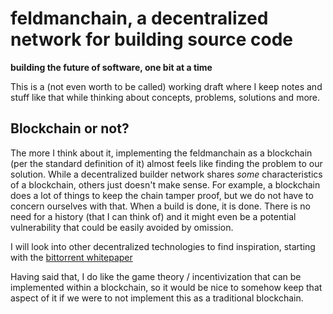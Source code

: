 # feldmanchain, a decentralized network for building source code

__building the future of software, one bit at a time__

This is a (not even worth to be called) working draft where I keep notes and stuff like that while thinking about concepts, problems, solutions and more.

## Blockchain or not?

The more I think about it, implementing the feldmanchain as a blockchain (per the standard definition of it) almost feels like finding the problem to our solution. While a decentralized builder network shares _some_ characteristics of a blockchain, others just doesn't make sense. For example, a blockchain does a lot of things to keep the chain tamper proof, but we do not have to concern ourselves with that. When a build is done, it is done. There is no need for a history (that I can think of) and it might even be a potential vulnerability that could be easily avoided by omission.

I will look into other decentralized technologies to find inspiration, starting with the [bittorrent whitepaper](https://www.bittorrent.com/btt/btt-docs/BitTorrent_(BTT)_White_Paper_v0.8.7_Feb_2019.pdf)

Having said that, I do like the game theory / incentivization that can be implemented within a blockchain, so it would be nice to somehow keep that aspect of it if we were to not implement this as a traditional blockchain.